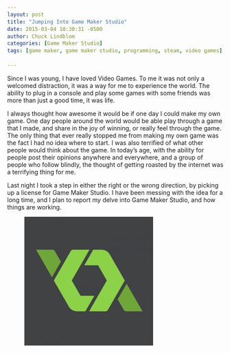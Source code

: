 ```yaml
---
layout: post
title: "Jumping Into Game Maker Studio"
date: 2015-03-04 10:30:31 -0500
author: Chuck Lindblom
categories: [Game Maker Studio]
tags: [game maker, game maker studio, programming, steam, video games]

---
```


Since I was young, I have loved Video Games. To me it was not only a welcomed distraction, it was a way for me to experience the world. The ability to plug in a console and play some games with some friends was more than just a good time, it was life.
<!--more-->
I always thought how awesome it would be if one day I could make my own game. One day people around the world would be able play through a game that I made, and share in the joy of winning, or really feel through the game. The only thing that ever really stopped me from making my own game was the fact I had no idea where to start. I was also terrified of what other people would think about the game. In today&#8217;s age, with the ability for people post their opinions anywhere and everywhere, and a group of people who follow blindly, the thought of getting roasted by the internet was a terrifying thing for me.

Last night I took a step in either the right or the wrong direction, by picking up a license for Game Maker Studio. I have been messing with the idea for a long time, and I plan to report my delve into Game Maker Studio, and how things are working.

<figure>
	<a href="/images/gamemaker_studio.png"><img src="/images/gamemaker_studio.png" alt=""></a>
</figure>